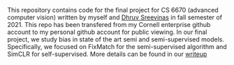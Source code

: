 This repository contains code for the final project for CS 6670 (advanced computer vision) written by myself and [Dhruv Sreevinas](https://github.com/dhruvsreenivas) in fall semester of 2021. This repo has been transfered from my Cornell enterprise github account to my personal github account for public viewing. In our final project, we study bias in state of the art semi and semi-supervised models. Specifically, we focused on FixMatch for the semi-supervised algorithm and SimCLR for self-supervised. More details can be found in our [writeup](6670_Final_Report.pdf)
